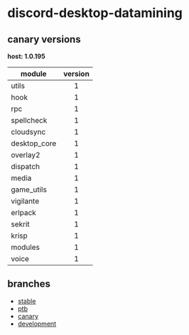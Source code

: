 # discord-desktop-datamining

## canary versions

**host: 1.0.195**

| module | version |
| ------ | :-----: |
| utils | 1 |
| hook | 1 |
| rpc | 1 |
| spellcheck | 1 |
| cloudsync | 1 |
| desktop_core | 1 |
| overlay2 | 1 |
| dispatch | 1 |
| media | 1 |
| game_utils | 1 |
| vigilante | 1 |
| erlpack | 1 |
| sekrit | 1 |
| krisp | 1 |
| modules | 1 |
| voice | 1 |

## branches

- [stable](https://github.com/OpenAsar/discord-desktop-datamining/tree/stable)
- [ptb](https://github.com/OpenAsar/discord-desktop-datamining/tree/ptb)
- [canary](https://github.com/OpenAsar/discord-desktop-datamining/tree/canary)
- [development](https://github.com/OpenAsar/discord-desktop-datamining/tree/development)